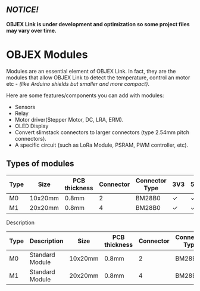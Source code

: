 ## *NOTICE!*
**OBJEX Link is under development and optimization so some project files may vary over time.**

# OBJEX Modules
Modules are an essential element of OBJEX Link. In fact, they are the modules that allow OBJEX Link to detect the temperature, control an motor etc - *(like Arduino shields but smaller and more compact)*.

Here are some features/components you can add with modules:

- Sensors
- Relay 
- Motor driver(Stepper Motor, DC, LRA, ERM).
- OLED Display
- Convert slimstack connectors to larger connectors (type 2.54mm pitch connectors).
- A specific circuit (such as LoRa Module, PSRAM, PWM controller, etc).

## Types of modules

| Type | Size    | PCB thickness | Connector | Connector Type | 3V3 | 5V | A |
|------|---------|---------------|-----------|----------------|-----|----|---|
| M0   | 10x20mm | 0.8mm         | 2         |  BM28B0              |  ✓   |  ✓  | 5 |
| M1   | 20x20mm | 0.8mm         | 4         |  BM28B0              |  ✓   |  ✓  | 5 |

Description

| Type | Description     | Size    | PCB thickness | Connector | Connector Type | 3V3 | 5V | A |
|------|-----------------|---------|---------------|-----------|----------------|-----|----|---|
| M0   | Standard Module | 10x20mm | 0.8mm         | 2         |  BM28B0              |  ✓   |  ✓  | 5 |
| M1   | Standard Module | 20x20mm | 0.8mm         | 4         |  BM28B0              |  ✓   |  ✓  | 5 |
